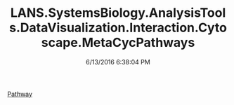 ﻿---
title: LANS.SystemsBiology.AnalysisTools.DataVisualization.Interaction.Cytoscape.MetaCycPathways
date: 6/13/2016 6:38:04 PM
---

[Pathway](T-LANS.SystemsBiology.AnalysisTools.DataVisualization.Interaction.Cytoscape.MetaCycPathways.Pathway.html)
